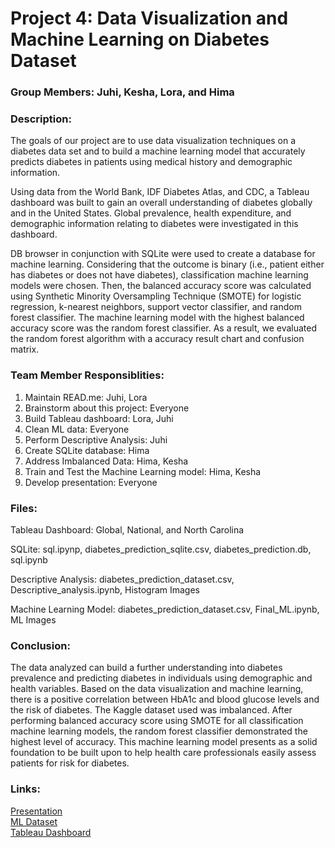 # Project 4: Data Visualization and Machine Learning on Diabetes Dataset

### Group Members: Juhi, Kesha, Lora, and Hima

### Description:
The goals of our project are to use data visualization techniques on a diabetes data set and to build a machine learning model that accurately predicts diabetes in patients using medical history and demographic information.

Using data from the World Bank, IDF Diabetes Atlas, and CDC, a Tableau dashboard was built to gain an overall understanding of diabetes globally and in the United States. Global prevalence, health expenditure, and demographic information relating to diabetes were investigated in this dashboard. 

DB browser in conjunction with SQLite were used to create a database for machine learning. Considering that the outcome is binary (i.e., patient either has diabetes or does not have diabetes), classification machine learning models were chosen. Then, the balanced accuracy score was calculated using Synthetic Minority Oversampling Technique (SMOTE) for logistic regression, k-nearest neighbors, support vector classifier, and random forest classifier. The machine learning model with the highest balanced accuracy score was the random forest classifier. As a result, we evaluated the random forest algorithm with a accuracy result chart and confusion matrix.

### Team Member Responsiblities: 
1. Maintain READ.me: Juhi, Lora
2. Brainstorm about this project: Everyone
3. Build Tableau dashboard: Lora, Juhi
4. Clean ML data: Everyone
5. Perform Descriptive Analysis: Juhi
6. Create SQLite database: Hima
7. Address Imbalanced Data: Hima, Kesha
8. Train and Test the Machine Learning model: Hima, Kesha
9. Develop presentation: Everyone

### Files:
Tableau Dashboard: Global, National, and North Carolina

SQLite: sql.ipynp, diabetes_prediction_sqlite.csv, diabetes_prediction.db, sql.ipynb

Descriptive Analysis: diabetes_prediction_dataset.csv, Descriptive_analysis.ipynb, Histogram Images

Machine Learning Model: diabetes_prediction_dataset.csv, Final_ML.ipynb, ML Images

### Conclusion:
The data analyzed can build a further understanding into diabetes prevalence and predicting diabetes in individuals using demographic and health variables. Based on the data visualization and machine learning, there is a positive correlation between HbA1c and blood glucose levels and the risk of diabetes. The Kaggle dataset used was imbalanced. After performing balanced accuracy score using SMOTE for all classification machine learning models, the random forest classifier demonstrated the highest level of accuracy. This machine learning model presents as a solid foundation to be built upon to help health care professionals easily assess patients for risk for diabetes. 

### Links:
[Presentation](https://docs.google.com/presentation/d/1Fwp0ApqPC1A-W60X4_651ZGxSt-mDuQlyu1uq_cue68/edit?usp=sharing) 
<br> [ML Dataset](https://www.kaggle.com/datasets/iammustafatz/diabetes-prediction-dataset) 
<br>[Tableau Dashboard](https://public.tableau.com/shared/NTWG8GRDJ?:display_count=n&:origin=viz_share_link)
